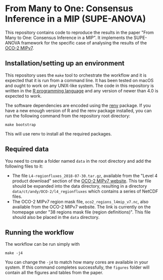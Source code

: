 # From Many to One: Consensus Inference in a MIP (SUPE-ANOVA)

This repository contains code to reproduce the results in the paper "From Many to One: Consensus Inference in a MIP". It implements the SUPE-ANOVA framework for the specific case of analysing the results of the [OCO-2 MIPv7](https://gml.noaa.gov/ccgg/OCO2/).

## Installation/setting up an environment

This repository uses the `make` tool to orchestrate the workflow and it is expected that it is run from a command line. It has been tested on macOS and ought to work on any UNIX-like system. The code in this repository is written in the [R programming language](https://www.r-project.org/) and any version of newer than 4.0 is expected to work.

The software dependencies are encoded using the [renv](https://rstudio.github.io/renv/articles/renv.html) package. If you have a new enough version of R and the renv package installed, you can run the following command from the repository root directory:

```
make bootstrap
```

This will use renv to install all the required packages.

## Required data

You need to create a folder named `data` in the root directory and add the following files to it:

- The file `L4-regionfluxes_2018-07-30.tar.gz`, available from the "Level 4 product download" section of the [OCO-2 MIPv7 website](https://gml.noaa.gov/ccgg/OCO2/). This tar file should be expanded into the data directory, resulting in a directory `data/ct/andy/OCO-2/l4_regionfluxes` which contains a series of NetCDF files.
- The OCO-2 MIPv7 region mask file, `oco2_regions_l4mip_v7.nc`, also available from the OCO-2 MIPv7 website. The link is currently on the homepage under "38 regions mask file (region definitions)". This file should also be placed in the `data` directory.

## Running the workflow

The workflow can be run simply with

```
make -j4
```

You can change the `-j4` to match how many cores are available in your system. If this command completes successfully, the `figures` folder will contain all the figures and tables from the paper.

